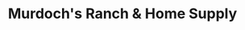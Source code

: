 ---
title: "Murdoch's Ranch & Home Supply"
url: /greeley/murdochs-ranch-and-home-supply/
shop: agrarian
---